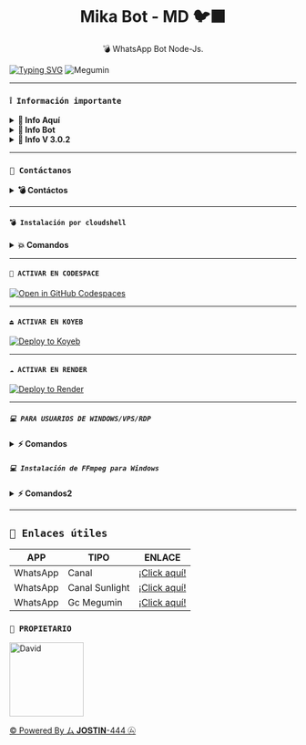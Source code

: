 <h1 align="center">Mika Bot - MD 🐦‍⬛</h1>
 <p align="center">💣 WhatsApp Bot Node-Js.</p>
</p>

[![Typing SVG](https://readme-typing-svg.demolab.com?font=Fira+Code&pause=1000&color=FF0000&lines=Bienvenido+al+Repositorio;Mika+-+Bot+-+MD;Gracias+por+preferirnos;Creado+por+Jostin-444;🐦‍⬛+BOOM!!!;🔥)](https://git.io/typing-svg)
![Megumin](https://i.ibb.co/6482pNJ/file.jpg)

---

### **`❕️ Información importante`**

<details>
 <summary><b> 🌹 Info Aquí</b></summary>

* **Este proyecto no ofrece soporte oficial para su uso en Termux.** Termux es una aplicación de terminal para Android y, aunque puede ser utilizada para ejecutar diversos programas, **este proyecto no está diseñado ni probado específicamente para funcionar en Termux**. Por lo tanto, **no garantizamos compatibilidad ni soporte técnico en este entorno**.

</details>

<details>
 <summary><b> 🌹 Info Bot</b></summary>

* Este proyecto **no está afiliado de ninguna manera** con `WhatsApp`, `Inc. WhatsApp` es una marca registrada de `WhatsApp LLC`, y este bot es un **desarrollo independiente** que **no tiene ninguna relación oficial con la compañía**.

</details>

<details>
 <summary><b> 🌹 Info V 3.0.2</b></summary>

* 📢 USER DE TERMUX
💥 Para los usuarios que intentan instalar el bot vía la aplicación **`termux`**, tenemos esta noticia.

* 💥 El staff de **`MeguminBot`** da aviso a los usuarios de **`Termux`** que ya no es posible instalar el Bot debido a las actualizaciones y los últimos commits realizados por el equipo del bot

* 💥 como tal más, esto se ah removido del repositorio oficial como tal, aquel usuario que intente instalar, deberá tener en cuenta que ya no se brindará soporte ni ya es instalable.

> 💥 **`Gracias por visitar el repositorio MeguminBot`**

</details>

---

### **`💭 Contáctanos`**

<details>
<summary><b> 💣 Contáctos</b></summary>

* themeguminbot@gmail.com
* https://wa.me/573218138672
* https://wa.me/5351524614

</details>

---

#### **`💣 Instalación por cloudshell`**

<details>
 <summary><b> 💥 Comandos</b></summary>

[![blog](https://img.shields.io/badge/Video-Tutorial-FF0000?style=for-the-badge&logo=youtube&logoColor=white)
](https://youtu.be/175OipZkeLQ?si=8fbNFwaXqMG6XXt)

[`💥 Instalar Cloud Shell Clic Aqui`](https://www.mediafire.com/file/bp2l6cci2p30hjv/Cloud+Shell_1.apk/file)

```bash
> git clone https://github.com/David-Chian/Megumin-Bot-MD
```

```bash
> cd Megumin-Bot-MD && yarn install
```

```bash
> npm install
```

```bash
> npm start
```

</details>

---

#### **`🌌 ACTIVAR EN CODESPACE`**

[![Open in GitHub Codespaces](https://github.com/codespaces/badge.svg)](https://github.com/codespaces/new?skip_quickstart=true&machine=basicLinux32gb&repo=David-Chian/Megumin-Bot-MD&ref=main&geo=UsEast)

----- 
#### **`⏏️ ACTIVAR EN KOYEB`**
[![Deploy to Koyeb](https://binbashbanana.github.io/deploy-buttons/buttons/remade/koyeb.svg)](https://app.koyeb.com/deploy?type=git&repository=github.com/David-Chian/Megumin-Bot-MD&branch=master&name=meguminbot-md)

------------------
#### **`☁️ ACTIVAR EN RENDER`**
[![Deploy to Render](https://binbashbanana.github.io/deploy-buttons/buttons/remade/render.svg)](https://dashboard.render.com/blueprint/new?repo=https%3A%2F%2Fgithub.com%2FDavid-Chian%2FMegumin-Bot-MD)

------------------
##### **`💻 PARA USUARIOS DE WINDOWS/VPS/RDP`**

<details>
 <summary><b> ⚡️ Comandos</b></summary>

* Descargar e instala Git [`Aquí`](https://git-scm.com/downloads)
* Descargar e instala NodeJS [`Aquí`](https://nodejs.org/en/download)
* Descargar e instala FFmpeg [`Aquí`](https://ffmpeg.org/download.html) (**No olvide agregar FFmpeg a la variable de entorno PATH**)
* Descargar e instala ImageMagick [`Aquí`](https://imagemagick.org/script/download.php)
* Descargar e instala Yarn [`Aquí`](https://classic.yarnpkg.com/en/docs/install#windows-stable)
```bash
git clone https://github.com/David-Chian/Megumin-Bot-MD && cd Megumin-Bot-MD && npm install && npm update && node .
```

</details>

##### **`💻 Instalación de FFmpeg para Windows`**

<details>
 <summary><b> ⚡️ Comandos2</b></summary>

* Descarga cualquiera de las versiones de FFmpeg disponibles haciendo clic en [FFmpeg](https://www.gyan.dev/ffmpeg/builds/).
* Extraer archivos a `C:\` path.
* Cambie el nombre de la carpeta extraída a `ffmpeg`.
* Ejecute el símbolo del sistema como administrador.
* Ejecute el siguiente comando:
```cmd
> setx /m PATH "C:\ffmpeg\bin;%PATH%"
```
Si tiene éxito, le dará un mensaje como: `SUCCESS: specified value was saved`.
* Ahora que tiene FFmpeg instalado, verifique que funcionó ejecutando este comando para ver la versión:
```cmd
> ffmpeg -version
```

</details>

---

## **`🔗 Enlaces útiles`**

| APP | TIPO | ENLACE |
|------|-------------|-------|
| WhatsApp | Canal | [¡Click aquí!](https://whatsapp.com/channel/0029VacDy0R6hENqnTKnG820) |
| WhatsApp | Canal Sunlight | [¡Click aquí!](https://whatsapp.com/channel/0029Vam7yUg77qVaz3sIAp0z) |
| WhatsApp | Gc Megumin | [¡Click aquí!](https://chat.whatsapp.com/H5bw4MJucS1BBHnZ9wv3vI) |

### **`👑 PROPIETARIO`**
<a
href="https://github.com/Jostin-444"><img src="https://github.com/Jostin-444.png" width="130" height="130" alt="David"/></a>

[© Powered By ム 𝐉𝐎𝐒𝐓𝐈𝐍-444 ㋰](https://whatsapp.com/channel/0029VaoofvK59Pwb79cg4S0V)